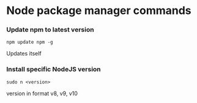 # Node package manager commands

### Update npm to latest version

```
npm update npm -g
```

Updates itself

### Install specific NodeJS version

```
sudo n <version>
```

version in format v8, v9, v10
